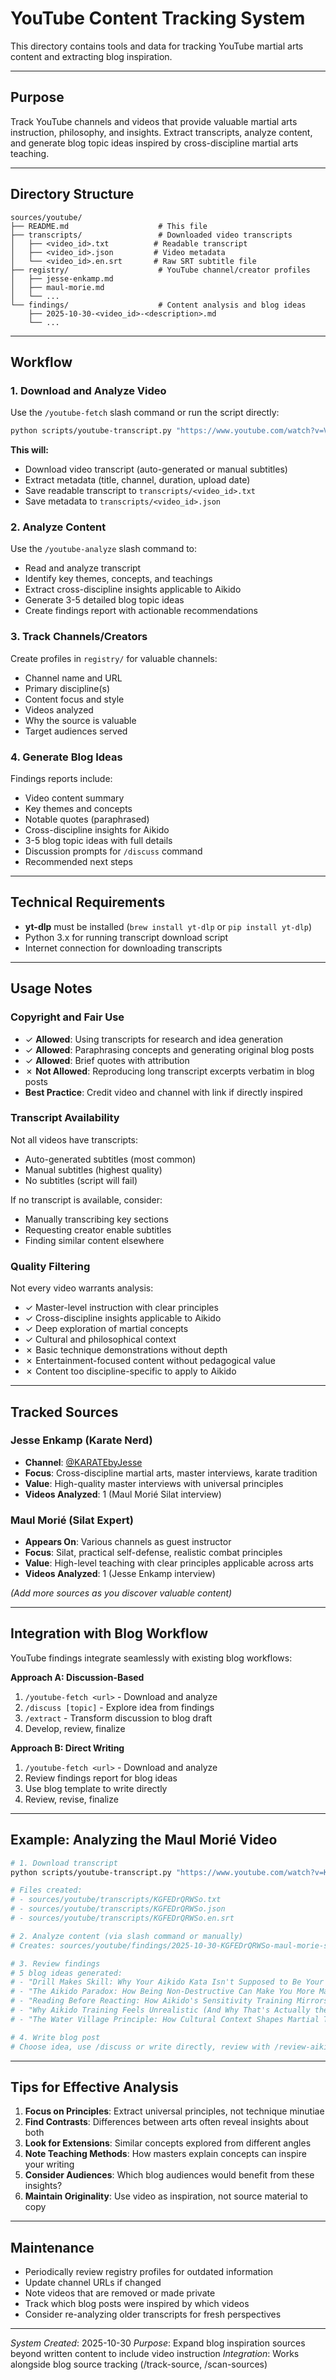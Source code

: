 # YouTube Content Tracking System

This directory contains tools and data for tracking YouTube martial arts content and extracting blog inspiration.

---

## Purpose

Track YouTube channels and videos that provide valuable martial arts instruction, philosophy, and insights. Extract transcripts, analyze content, and generate blog topic ideas inspired by cross-discipline martial arts teaching.

---

## Directory Structure

```
sources/youtube/
├── README.md                    # This file
├── transcripts/                 # Downloaded video transcripts
│   ├── <video_id>.txt          # Readable transcript
│   ├── <video_id>.json         # Video metadata
│   └── <video_id>.en.srt       # Raw SRT subtitle file
├── registry/                    # YouTube channel/creator profiles
│   ├── jesse-enkamp.md
│   ├── maul-morie.md
│   └── ...
└── findings/                    # Content analysis and blog ideas
    ├── 2025-10-30-<video_id>-<description>.md
    └── ...
```

---

## Workflow

### 1. Download and Analyze Video

Use the `/youtube-fetch` slash command or run the script directly:

```bash
python scripts/youtube-transcript.py "https://www.youtube.com/watch?v=VIDEO_ID"
```

**This will:**
- Download video transcript (auto-generated or manual subtitles)
- Extract metadata (title, channel, duration, upload date)
- Save readable transcript to `transcripts/<video_id>.txt`
- Save metadata to `transcripts/<video_id>.json`

### 2. Analyze Content

Use the `/youtube-analyze` slash command to:
- Read and analyze transcript
- Identify key themes, concepts, and teachings
- Extract cross-discipline insights applicable to Aikido
- Generate 3-5 detailed blog topic ideas
- Create findings report with actionable recommendations

### 3. Track Channels/Creators

Create profiles in `registry/` for valuable channels:
- Channel name and URL
- Primary discipline(s)
- Content focus and style
- Videos analyzed
- Why the source is valuable
- Target audiences served

### 4. Generate Blog Ideas

Findings reports include:
- Video content summary
- Key themes and concepts
- Notable quotes (paraphrased)
- Cross-discipline insights for Aikido
- 3-5 blog topic ideas with full details
- Discussion prompts for `/discuss` command
- Recommended next steps

---

## Technical Requirements

- **yt-dlp** must be installed (`brew install yt-dlp` or `pip install yt-dlp`)
- Python 3.x for running transcript download script
- Internet connection for downloading transcripts

---

## Usage Notes

### Copyright and Fair Use

- ✓ **Allowed**: Using transcripts for research and idea generation
- ✓ **Allowed**: Paraphrasing concepts and generating original blog posts
- ✓ **Allowed**: Brief quotes with attribution
- ✗ **Not Allowed**: Reproducing long transcript excerpts verbatim in blog posts
- **Best Practice**: Credit video and channel with link if directly inspired

### Transcript Availability

Not all videos have transcripts:
- Auto-generated subtitles (most common)
- Manual subtitles (highest quality)
- No subtitles (script will fail)

If no transcript is available, consider:
- Manually transcribing key sections
- Requesting creator enable subtitles
- Finding similar content elsewhere

### Quality Filtering

Not every video warrants analysis:
- ✓ Master-level instruction with clear principles
- ✓ Cross-discipline insights applicable to Aikido
- ✓ Deep exploration of martial concepts
- ✓ Cultural and philosophical context
- ✗ Basic technique demonstrations without depth
- ✗ Entertainment-focused content without pedagogical value
- ✗ Content too discipline-specific to apply to Aikido

---

## Tracked Sources

### Jesse Enkamp (Karate Nerd)
- **Channel**: [@KARATEbyJesse](https://www.youtube.com/@KARATEbyJesse)
- **Focus**: Cross-discipline martial arts, master interviews, karate tradition
- **Value**: High-quality master interviews with universal principles
- **Videos Analyzed**: 1 (Maul Morié Silat interview)

### Maul Morié (Silat Expert)
- **Appears On**: Various channels as guest instructor
- **Focus**: Silat, practical self-defense, realistic combat principles
- **Value**: High-level teaching with clear principles applicable across arts
- **Videos Analyzed**: 1 (Jesse Enkamp interview)

*(Add more sources as you discover valuable content)*

---

## Integration with Blog Workflow

YouTube findings integrate seamlessly with existing blog workflows:

**Approach A: Discussion-Based**
1. `/youtube-fetch <url>` - Download and analyze
2. `/discuss [topic]` - Explore idea from findings
3. `/extract` - Transform discussion to blog draft
4. Develop, review, finalize

**Approach B: Direct Writing**
1. `/youtube-fetch <url>` - Download and analyze
2. Review findings report for blog ideas
3. Use blog template to write directly
4. Review, revise, finalize

---

## Example: Analyzing the Maul Morié Video

```bash
# 1. Download transcript
python scripts/youtube-transcript.py "https://www.youtube.com/watch?v=KGFEDrQRWSo"

# Files created:
# - sources/youtube/transcripts/KGFEDrQRWSo.txt
# - sources/youtube/transcripts/KGFEDrQRWSo.json
# - sources/youtube/transcripts/KGFEDrQRWSo.en.srt

# 2. Analyze content (via slash command or manually)
# Creates: sources/youtube/findings/2025-10-30-KGFEDrQRWSo-maul-morie-silat.md

# 3. Review findings
# 5 blog ideas generated:
# - "Drill Makes Skill: Why Your Aikido Kata Isn't Supposed to Be Your Technique"
# - "The Aikido Paradox: How Being Non-Destructive Can Make You More Martial"
# - "Reading Before Reacting: How Aikido's Sensitivity Training Mirrors Elite Combat Skills"
# - "Why Aikido Training Feels Unrealistic (And Why That's Actually the Point)"
# - "The Water Village Principle: How Cultural Context Shapes Martial Techniques"

# 4. Write blog post
# Choose idea, use /discuss or write directly, review with /review-aikido
```

---

## Tips for Effective Analysis

1. **Focus on Principles**: Extract universal principles, not technique minutiae
2. **Find Contrasts**: Differences between arts often reveal insights about both
3. **Look for Extensions**: Similar concepts explored from different angles
4. **Note Teaching Methods**: How masters explain concepts can inspire your writing
5. **Consider Audiences**: Which blog audiences would benefit from these insights?
6. **Maintain Originality**: Use video as inspiration, not source material to copy

---

## Maintenance

- Periodically review registry profiles for outdated information
- Update channel URLs if changed
- Note videos that are removed or made private
- Track which blog posts were inspired by which videos
- Consider re-analyzing older transcripts for fresh perspectives

---

*System Created*: 2025-10-30
*Purpose*: Expand blog inspiration sources beyond written content to include video instruction
*Integration*: Works alongside blog source tracking (/track-source, /scan-sources)
